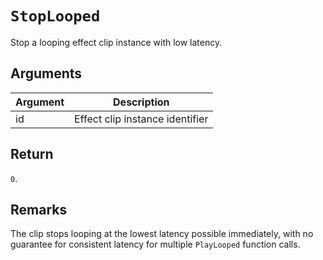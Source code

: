 # `StopLooped`

Stop a looping effect clip instance with low latency.

## Arguments

| Argument | Description                     |
| -------- | ------------------------------- |
| id       | Effect clip instance identifier |

## Return

`0`.

## Remarks

The clip stops looping at the lowest latency possible immediately, with no guarantee for consistent latency for multiple `PlayLooped` function calls.
